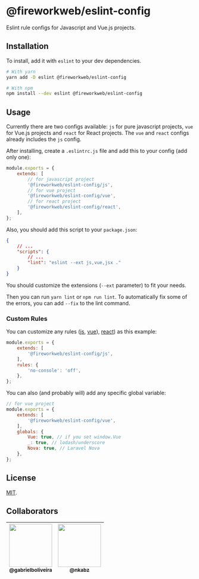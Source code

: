 # @fireworkweb/eslint-config

Eslint rule configs for Javascript and Vue.js projects.

## Installation

To install, add it with `eslint` to your dev dependencies.

```bash
# With yarn
yarn add -D eslint @fireworkweb/eslint-config

# With npm
npm install --dev eslint @fireworkweb/eslint-config
```

## Usage

Currently there are two configs available: `js` for pure javascript projects, `vue` for Vue.js projects and `react` for React projects. The `vue` and `react` configs already includes the `js` config.

After installing, create a `.eslintrc.js` file and add this to your config (add only one):

```js
module.exports = {
    extends: [
        // for javascript project
        '@fireworkweb/eslint-config/js',
        // for vue project
        '@fireworkweb/eslint-config/vue',
        // for react project
        '@fireworkweb/eslint-config/react',
    ],
};
```

Also, you should add this script to your `package.json`:

```json
{
    // ...
    "scripts": {
        // ...
        "lint": "eslint --ext js,vue,jsx ."
    }
}
```

You should customize the extensions (`--ext` parameter) to fit your needs.

Then you can run `yarn lint` or `npm run lint`. To automatically fix some of the errors, you can add `--fix` to the lint command.

### Custom Rules

You can customize any rules ([js](https://eslint.org/docs/rules/), [vue](https://eslint.vuejs.org/rules/)), [react](https://github.com/yannickcr/eslint-plugin-react#list-of-supported-rules)) as this example:

```js
module.exports = {
    extends: [
        '@fireworkweb/eslint-config/js',
    ],
    rules: {
        'no-console': 'off',
    },
};
```

You can also (and probably will) add any specific global variable:

```js
// for vue project
module.exports = {
    extends: [
        '@fireworkweb/eslint-config/vue',
    ],
    globals: {
        Vue: true, // if you set window.Vue
        _: true, // lodash/underscore
        Nova: true, // Laravel Nova
    },
};
```

## License

[MIT](LICENSE.md).

## Collaborators

| [<img src="https://avatars0.githubusercontent.com/u/11093090?v=3&s=115" width="115"><br><sub>@gabrielboliveira</sub>](https://github.com/nkabz) | [<img src="https://avatars3.githubusercontent.com/u/17432496?v=3&s=115" width="115"><br><sub>@nkabz</sub>](https://github.com/nkabz) |
|:-:|:-:|
